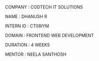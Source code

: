 COMPANY : CODTECH IT SOLUTIONS

NAME : DHANUSH R

INTERN ID : CT08IYM

DOMAIN : FRONTEND WEB DEVELOPMENT

DURATION : 4 WEEKS

MENTOR : NEELA SANTHOSH
